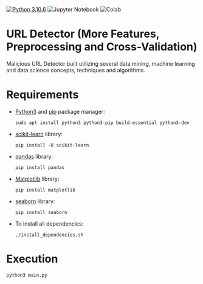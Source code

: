 [![Python 3.10.6](https://img.shields.io/badge/Python-3776AB?style=for-the-badge&logo=python&logoColor=white)](https://www.python.org/downloads/release/python-3106/)
![Jupyter Notebook](https://img.shields.io/badge/jupyter-%23FA0F00.svg?style=for-the-badge&logo=jupyter&logoColor=white)
![Colab](https://img.shields.io/badge/Colab-F9AB00?style=for-the-badge&logo=googlecolab&color=525252)
# URL Detector (More Features, Preprocessing and Cross-Validation)

Malicious URL Detector built utilizing several data mining, machine learning and data science concepts, techniques and algorithms.

# Requirements

- [Python3](https://python.org) and [pip](https://pip.pypa.io/en/stable/installation/) package manager:

      sudo apt install python3 python3-pip build-essential python3-dev

- [scikit-learn](https://scikit-learn.org/stable/index.html) library:

      pip install -U scikit-learn
       
- [pandas](https://pandas.pydata.org/) library:

      pip install pandas
       
- [Matplotlib](https://matplotlib.org/) library:
 
      pip install matplotlib
       
- [seaborn](https://seaborn.pydata.org/) library:
 
      pip install seaborn
       
- To install all dependencies:

      ./install_dependencies.sh

# Execution

    python3 main.py
      
